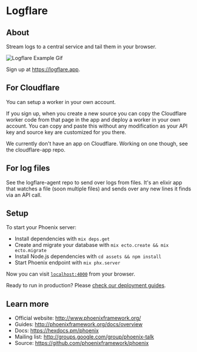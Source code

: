 # Logflare

## About

Stream logs to a central service and tail them in your browser.

![Logflare Example Gif](https://logflare.app/images/logflare-example.gif)

Sign up at https://logflare.app.

## For Cloudflare

You can setup a worker in your own account.

If you sign up, when you create a new source you can copy the Cloudflare worker code from that page in the app and deploy a worker in your own account. You can copy and paste this without any modification as your API key and source key are customized for you there.

We currently don't have an app on Cloudflare. Working on one though, see the cloudflare-app repo.

## For log files

See the logflare-agent repo to send over logs from files. It's an elixir app that watches a file (soon multiple files) and sends over any new lines it finds via an API call.

## Setup

To start your Phoenix server:

  * Install dependencies with `mix deps.get`
  * Create and migrate your database with `mix ecto.create && mix ecto.migrate`
  * Install Node.js dependencies with `cd assets && npm install`
  * Start Phoenix endpoint with `mix phx.server`

Now you can visit [`localhost:4000`](http://localhost:4000) from your browser.

Ready to run in production? Please [check our deployment guides](http://www.phoenixframework.org/docs/deployment).

## Learn more

  * Official website: http://www.phoenixframework.org/
  * Guides: http://phoenixframework.org/docs/overview
  * Docs: https://hexdocs.pm/phoenix
  * Mailing list: http://groups.google.com/group/phoenix-talk
  * Source: https://github.com/phoenixframework/phoenix
